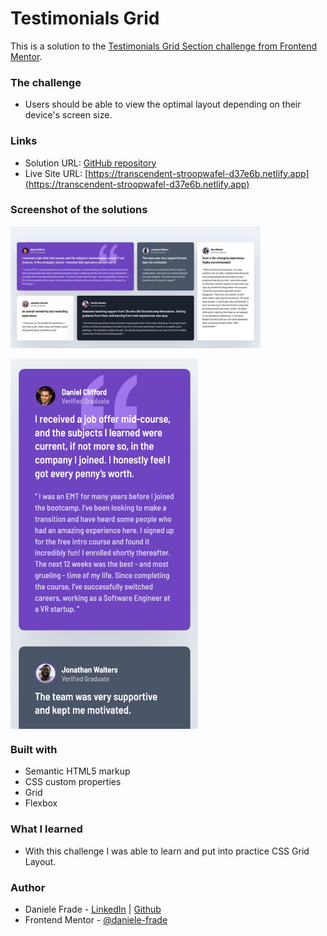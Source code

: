 # Testimonials Grid

This is a solution to the [Testimonials Grid Section challenge from Frontend Mentor](https://www.frontendmentor.io/challenges/testimonials-grid-section-Nnw6J7Un7).  


### The challenge

- Users should be able to view the optimal layout depending on their device's screen size.


### Links

- Solution URL: [GitHub repository](https://github.com/daniele-frade/frontend-mentor/tree/main/testimonials-grid)
- Live Site URL: [https://transcendent-stroopwafel-d37e6b.netlify.app](https://transcendent-stroopwafel-d37e6b.netlify.app)


### Screenshot of the solutions

<img src="images/desktop-screenshot.png" style="width:400px; display: block">
<br>
<img src="images/mobile-screenshot.png" style="width:300px; display: block">


### Built with

- Semantic HTML5 markup
- CSS custom properties
- Grid
- Flexbox


### What I learned

- With this challenge I was able to learn and put into practice CSS Grid Layout.


### Author

- Daniele Frade - [LinkedIn](https://www.linkedin.com/in/daniele-frade/) | [Github](https://github.com/daniele-frade)
- Frontend Mentor - [@daniele-frade](https://www.frontendmentor.io/profile/daniele-frade)


